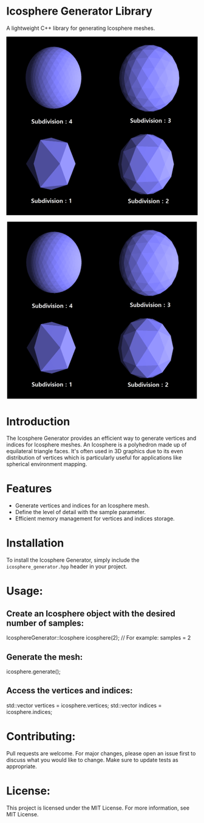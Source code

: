 # Icosphere Generator Library

A lightweight C++ library for generating Icosphere meshes.

![image](icosphere.png)

<div align="center">
  <img src="icosphere.png" alt="Description of Image" width="500">
</div>

# Introduction

The Icosphere Generator provides an efficient way to generate vertices and indices for Icosphere meshes. An Icosphere is a polyhedron made up of equilateral triangle faces. It's often used in 3D graphics due to its even distribution of vertices which is particularly useful for applications like spherical environment mapping.

# Features

- Generate vertices and indices for an Icosphere mesh.
- Define the level of detail with the sample parameter.
- Efficient memory management for vertices and indices storage.

# Installation

To install the Icosphere Generator, simply include the `icosphere_generator.hpp` header in your project.

# Usage:

## Create an Icosphere object with the desired number of samples:
IcosphereGenerator::Icosphere icosphere(2);  // For example: samples = 2

## Generate the mesh:
icosphere.generate();

## Access the vertices and indices:
std::vector<float> vertices = icosphere.vertices;
std::vector<unsigned int> indices = icosphere.indices;

# Contributing:
Pull requests are welcome. For major changes, please open an issue first to discuss what you would like to change. Make sure to update tests as appropriate.

# License:
This project is licensed under the MIT License. For more information, see MIT License.
